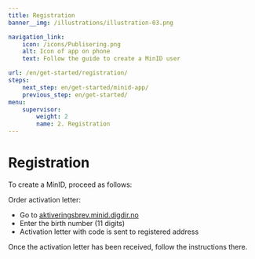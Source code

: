```yaml
---
title: Registration
banner__img: /illustrations/illustration-03.png

navigation_link:
    icon: /icons/Publisering.png
    alt: Icon of app on phone
    text: Follow the guide to create a MinID user

url: /en/get-started/registration/
steps:
    next_step: en/get-started/minid-app/
    previous_step: en/get-started/
menu:
    supervisor:
        weight: 2
        name: 2. Registration
---
```


# Registration

To create a MinID, proceed as follows:   

Order activation letter:
- Go to [aktiveringsbrev.minid.digdir.no](https://aktiveringsbrev.minid.digdir.no/order)
- Enter the birth number (11 digits)
- Activation letter with code is sent to registered address

Once the activation letter has been received, follow the instructions there.